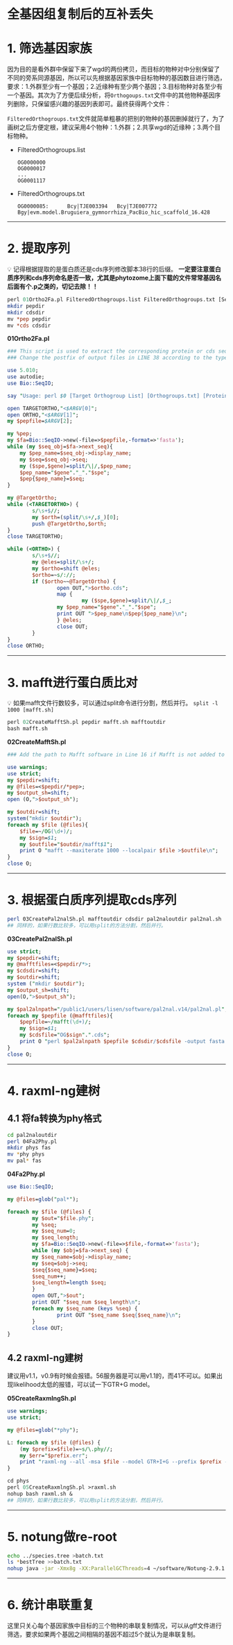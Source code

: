 # 全基因组复制后的互补丢失

# 1. 筛选基因家族

因为目的是看外群中保留下来了wgd的两份拷贝，而目标的物种对中分别保留了不同的旁系同源基因，所以可以先根据基因家族中目标物种的基因数目进行筛选，要求：1.外群至少有一个基因；2.近缘种有至少两个基因；3.目标物种对各至少有一个基因。其次为了方便后续分析，将`Orthogoups.txt`文件中的其他物种基因序列删除，只保留感兴趣的基因列表即可。最终获得两个文件：

`FilteredOrthogroups.txt`文件就简单粗暴的把别的物种的基因删掉就行了，为了画树之后方便定根，建议采用4个物种：1.外群；2.共享wgd的近缘种；3.两个目标物种。

- FilteredOrthogroups.list
  
    ```
    OG0000000
    OG0000017
    ...
    OG0001117
    ```
    
- FilteredOrthogroups.txt
  
    ```
    OG0000085:      Bcy|TJE003394   Bcy|TJE007772    Bgy|evm.model.Bruguiera_gymnorrhiza_PacBio_hic_scaffold_16.428
    ```
    

---

# 2. 提取序列

💡 记得根据提取的是蛋白质还是cds序列修改脚本38行的后缀。
**一定要注意蛋白质序列和cds序列命名是否一致，尤其是phytozome上面下载的文件常常基因名后面有个.p之类的，切记去除！！**

```perl
perl 01Ortho2Fa.pl FilteredOrthogroups.list FilteredOrthogroups.txt [Seq file]
mkdir pepdir
mkdir cdsdir
mv *pep pepdir
mv *cds cdsdir
```

**01Ortho2Fa.pl**

```perl
### This script is used to extract the corresponding protein or cds sequences of genes in the genefamilies.
### Change the postfix of output files in LINE 38 according to the type of sequences.

use 5.010;
use autodie;
use Bio::SeqIO;

say "Usage: perl $0 [Target Orthogroup List] [Orthogroups.txt] [Protein File]" if @ARGV<3;

open TARGETORTHO,"<$ARGV[0]";
open ORTHO,"<$ARGV[1]";
my $pepfile=$ARGV[2];

my %pep;
my $fa=Bio::SeqIO->new(-file=>$pepfile,-format=>'fasta');
while (my $seq_obj=$fa->next_seq){
    my $pep_name=$seq_obj->display_name;
    my $seq=$seq_obj->seq;
    my ($spe,$gene)=split/\|/,$pep_name;
    $pep_name="$gene"."_"."$spe";
    $pep{$pep_name}=$seq;
}

my @TargetOrtho;
while (<TARGETORTHO>) {
        s/\s+$//;
        my $orth=(split/\s+/,$_)[0];
        push @TargetOrtho,$orth;
}
close TARGETORTHO;

while (<ORTHO>) {
        s/\s+$//;
        my @eles=split/\s+/;
        my $ortho=shift @eles;
        $ortho=~s/://;
        if ($ortho~~@TargetOrtho) {
                open OUT,">$ortho.cds";
                map {
                        my ($spe,$gene)=split/\|/,$_;
                my $pep_name="$gene"."_"."$spe";
                print OUT ">$pep_name\n$pep{$pep_name}\n";
                } @eles;
                close OUT;
        }
}
close ORTHO;
```

---

# 3. mafft进行蛋白质比对

💡 如果mafft文件行数较多，可以通过split命令进行分割，然后并行。
`split -l 1000 [mafft.sh]`

```perl
perl 02CreateMafftSh.pl pepdir mafft.sh mafftoutdir
bash mafft.sh
```

**02CreateMafftSh.pl**

```perl
### Add the path to Mafft software in Line 16 if Mafft is not added to environment variable.

use warnings;
use strict;
my $pepdir=shift;
my @files=<$pepdir/*pep>;
my $output_sh=shift;
open (O,">$output_sh");

my $outdir=shift;
system("mkdir $outdir");
foreach my $file (@files){
    $file=~/OG(\d+)/;
    my $sign=$1;
    my $outfile="$outdir/mafft$1";
    print O "mafft --maxiterate 1000 --localpair $file >$outfile\n";
}
close O;
```

---

# 3. 根据蛋白质序列提取cds序列

```bash
perl 03CreatePal2nalSh.pl mafftoutdir cdsdir pal2naloutdir pal2nal.sh
## 同样的，如果行数比较多，可以用split的方法分割，然后并行。
```

**03CreatePal2nalSh.pl**

```perl
use strict;
my $pepdir=shift;
my @mafftfiles=<$pepdir/*>;
my $cdsdir=shift;
my $outdir=shift;
system ("mkdir $outdir");
my $output_sh=shift;
open(O,">$output_sh");

my $pal2alnpath="/public1/users/lisen/software/pal2nal.v14/pal2nal.pl";
foreach my $pepfile (@mafftfiles){
    $pepfile=~/mafft(\d+)/;
    my $sign=$1;
    my $cdsfile="OG$sign".".cds";
    print O "perl $pal2alnpath $pepfile $cdsdir/$cdsfile -output fasta >$outdir/pal2nal_$sign\n";
}
close O;
```

---

# 4. raxml-ng建树

## 4.1 将fa转换为phy格式

```bash
cd pal2naloutdir
perl 04Fa2Phy.pl
mkdir phys fas
mv *phy phys
mv pal* fas
```

**04Fa2Phy.pl**

```perl
use Bio::SeqIO;

my @files=glob("pal*");

foreach my $file (@files) {
        my $out="$file.phy";
        my %seq;
        my $seq_num=0;
        my $seq_length;
        my $fa=Bio::SeqIO->new(-file=>$file,-format=>'fasta');
        while (my $obj=$fa->next_seq) {
        my $seq_name=$obj->display_name;
        my $seq=$obj->seq;
        $seq{$seq_name}=$seq;
        $seq_num++;
        $seq_length=length $seq;
        }
        open OUT,">$out";
        print OUT "$seq_num $seq_length\n";
        foreach my $seq_name (keys %seq) {
                print OUT "$seq_name $seq{$seq_name}\n";
        }
        close OUT;
}
```

## 4.2 raxml-ng建树

建议用v1.1，v0.9有时候会报错。56服务器是可以用v1.1的，而41不可以。如果出现likelihood太低的报错，可以试一下GTR+G model。

**05CreateRaxmlngSh.pl**

```perl
use warnings;
use strict;

my @files=glob("*phy");

L: foreach my $file (@files) {
	(my $prefix=$file)=~s/\.phy//;
	my $err="$prefix.err";
	print "raxml-ng --all -msa $file --model GTR+I+G --prefix $prefix --seed 2 --threads 1 --bs-metric fbp,tbe --bs-trees 100 2>>$err\n";
}
```

```perl
cd phys
perl 05CreateRaxmlngSh.pl >raxml.sh
nohup bash raxml.sh &
## 同样的，如果行数比较多，可以用split的方法分割，然后并行。
```

---

# 5. notung做re-root

```bash
echo ../species.tree >batch.txt
ls *bestTree >>batch.txt
nohup java -jar -Xmx8g -XX:ParallelGCThreads=4 ~/software/Notung-2.9.1.5.jar -b batch_tree.txt --root --speciestag postfix --edgeweights name --treeoutput nhx --nolosses --outputdir ../root/
```

---

# 6. 统计串联重复

这里只关心每个基因家族中目标的三个物种的串联复制情况，可以从gff文件进行筛选，要求如果两个基因之间相隔的基因不超过5个就认为是串联复制。